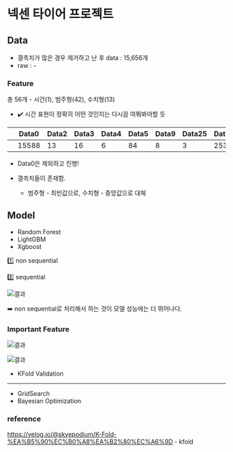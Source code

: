 # 넥센 타이어 프로젝트

## Data 

- 결측치가 많은 경우 제거하고 난 후 data : 15,656개
- raw : -

### Feature

총 56개 - 시간(1), 범주형(42), 수치형(13)

- :heavy_check_mark: ​시간 표현이 정확히 어떤 것인지는 다시끔 여쭤봐야할 듯 

|      | Data0 | Data2 | Data3 | Data4 | Data5 | Data9 | Data25 | Data43 | Data44 | Data45 | Data47 | Data49 | Data52 | Data53 |
| ---- | ----- | ----- | ----- | ----- | ----- | ----- | ------ | ------ | ------ | ------ | ------ | ------ | ------ | ------ |
|      | 15588 | 13    | 16    | 6     | 84    | 8     | 3      | 253    | 14     | 13     | 10     | 14     | 3      | 7      |

- Data0은 제외하고 진행!



- 결측치들이 존재함.
  - 범주형 - 최빈값으로, 수치형 - 중앙값으로 대체



## Model

- Random Forest
- LightGBM
- Xgboost

:one: non sequential

:two: sequential

![결과](https://github.com/Chuck2Win/Nexon-Tire/blob/main/result/result.png)

:arrow_right: non sequential로 처리해서 하는 것이 모델 성능에는 더 뛰어나다.



### Important Feature

![결과](https://github.com/Chuck2Win/Nexon-Tire/blob/main/result/6061.png)

![결과](https://github.com/Chuck2Win/Nexon-Tire/blob/main/result/6263.png)



- KFold Validation



--------------



- GridSearch
- Bayesian Optimization



### reference

https://velog.io/@skyepodium/K-Fold-%EA%B5%90%EC%B0%A8%EA%B2%80%EC%A6%9D - kfold

